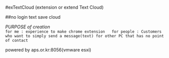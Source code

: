 #exTextCloud (extension or extend Text Cloud)

##no login text save cloud


*PURPOSE of creation*  
`for me : experience to make chrome extension  
for people : Customers who want to simply send a message(text) for other PC that has no point of contact`  


powered by aps.or.kr:8056(vmware esxi)
